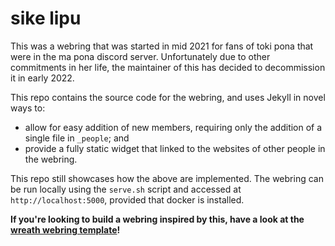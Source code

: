 # sike lipu

This was a webring that was started in mid 2021 for fans of toki pona that were in the ma pona discord server.
Unfortunately due to other commitments in her life, the maintainer of this has decided to decommission it in early 2022.

This repo contains the source code for the webring, and uses Jekyll in novel ways to:

- allow for easy addition of new members, requiring only the addition of a single file in `_people`; and
- provide a fully static widget that linked to the websites of other people in the webring.

This repo still showcases how the above are implemented.
The webring can be run locally using the `serve.sh` script and accessed at `http://localhost:5000`, provided that docker is installed.

**If you're looking to build a webring inspired by this, have a look at the [wreath webring template](https://github.com/ralismark/wreath-webring-template)!**
